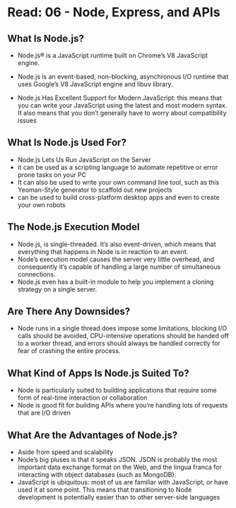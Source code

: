# Read: 06 - Node, Express, and APIs

## What Is Node.js?

- Node.js® is a JavaScript runtime built on Chrome’s V8 JavaScript engine.

- Node.js is an event-based, non-blocking, asynchronous I/O runtime that uses Google’s V8 JavaScript engine and libuv library.

- Node.js Has Excellent Support for Modern JavaScript: this means that you can write your JavaScript using the latest and most modern syntax. It also means that you don’t generally have to worry about compatibility issues

## What Is Node.js Used For?

- Node.js Lets Us Run JavaScript on the Server
- it can be used as a scripting language to automate repetitive or error prone tasks on your PC
- It can also be used to write your own command line tool, such as this Yeoman-Style generator to scaffold out new projects
- can be used to build cross-platform desktop apps and even to create your own robots

## The Node.js Execution Model

- Node.js, is single-threaded. It’s also event-driven, which means that everything that happens in Node is in reaction to an event.
- Node’s execution model causes the server very little overhead, and consequently it’s capable of handling a large number of simultaneous connections.
- Node.js even has a built-in module to help you implement a cloning strategy on a single server.

## Are There Any Downsides?

- Node runs in a single thread does impose some limitations, blocking I/O calls should be avoided, CPU-intensive operations should be handed off to a worker thread, and errors should always be handled correctly for fear of crashing the entire process.

## What Kind of Apps Is Node.js Suited To?

- Node is particularly suited to building applications that require some form of real-time interaction or collaboration
- Node is good fit for building APIs where you’re handling lots of requests that are I/O driven

## What Are the Advantages of Node.js?

- Aside from speed and scalability
- Node’s big pluses is that it speaks JSON. JSON is probably the most important data exchange format on the Web, and the lingua franca for interacting with object databases (such as MongoDB).
- JavaScript is ubiquitous: most of us are familiar with JavaScript, or have used it at some point. This means that transitioning to Node development is potentially easier than to other server-side languages
